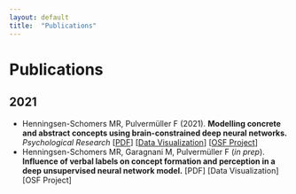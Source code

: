 ```yaml
---
layout: default
title:  "Publications"
---
```


# Publications

## 2021
- Henningsen-Schomers MR, Pulvermüller F (2021). **Modelling concrete and abstract concepts using brain-constrained deep neural networks.** *Psychological Research* [[PDF](https://link.springer.com/content/pdf/10.1007/s00426-021-01591-6.pdf)] [[Data Visualization](../dataviz/concrete_abstract.html)] [[OSF Project](https://osf.io/yvnsg/)]
- Henningsen-Schomers MR, Garagnani M, Pulvermüller F (*in prep*). **Influence of verbal labels on concept formation and perception in a deep unsupervised neural network model.** [PDF] [Data Visualization] [OSF Project]
